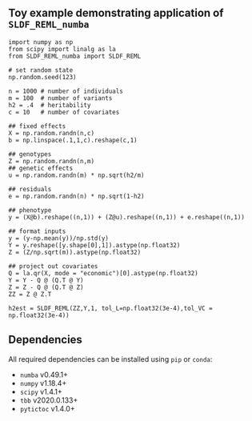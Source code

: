 
## Toy example demonstrating application of `SLDF_REML_numba` 


```python3
import numpy as np
from scipy import linalg as la
from SLDF_REML_numba import SLDF_REML

# set random state
np.random.seed(123)

n = 1000 # number of individuals
m = 100  # number of variants
h2 = .4  # heritability
c = 10   # number of covariates

## fixed effects
X = np.random.randn(n,c)
b = np.linspace(.1,1,c).reshape(c,1)

## genotypes
Z = np.random.randn(n,m)
## genetic effects
u = np.random.randn(m) * np.sqrt(h2/m)

## residuals
e = np.random.randn(n) * np.sqrt(1-h2)

## phenotype
y = (X@b).reshape((n,1)) + (Z@u).reshape((n,1)) + e.reshape((n,1))

## format inputs
y = (y-np.mean(y))/np.std(y)
Y = y.reshape([y.shape[0],1]).astype(np.float32)
Z = (Z/np.sqrt(m)).astype(np.float32)

## project out covariates
Q = la.qr(X, mode = "economic")[0].astype(np.float32)
Y = Y - Q @ (Q.T @ Y)
Z = Z - Q @ (Q.T @ Z)
ZZ = Z @ Z.T

h2est = SLDF_REML(ZZ,Y,1, tol_L=np.float32(3e-4),tol_VC = np.float32(3e-4))
```

## Dependencies

All required dependencies can be installed using `pip` or `conda`:

- `numba` v0.49.1+
- `numpy` v1.18.4+
- `scipy` v1.4.1+
- `tbb` v2020.0.133+
- `pytictoc` v1.4.0+
